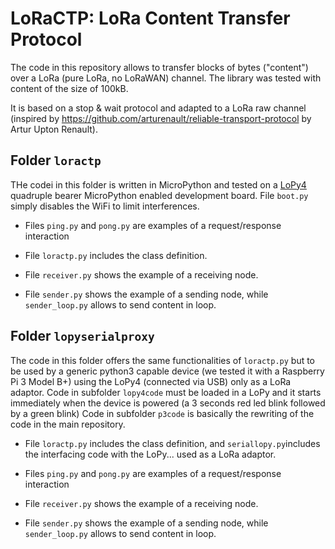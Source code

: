 # LoRaCTP: LoRa Content Transfer Protocol


The code in this repository allows to transfer blocks of bytes ("content") over a LoRa (pure LoRa, no LoRaWAN) channel. The library was tested with content of the size of 100kB.

It is based on a stop & wait protocol and adapted to a LoRa raw channel (inspired by https://github.com/arturenault/reliable-transport-protocol by Artur Upton Renault).


## Folder `loractp`

THe codei in this folder is written in MicroPython and tested on a [LoPy4](https://pycom.io/product/lopy4/) quadruple bearer MicroPython enabled development board. File `boot.py` simply disables the WiFi to limit interferences.

* Files `ping.py` and `pong.py` are examples of a request/response interaction

* File `loractp.py` includes the class definition.

* File `receiver.py` shows the example of a receiving node.

* File `sender.py` shows the example of a sending node, while  `sender_loop.py` allows to send content in loop.


## Folder `lopyserialproxy`

The code in this folder offers the same functionalities of `loractp.py`  but to be used by a generic python3 capable device (we tested it with a Raspberry Pi 3 Model B+) using the LoPy4 (connected via USB) only as a LoRa adaptor.
Code in subfolder `lopy4code` must be loaded in a LoPy and it starts immediately when the device is powered (a 3 seconds red led blink followed by a green blink)
Code in subfolder `p3code` is basically the rewriting of the code in the main repository. 

* File `loractp.py` includes the class definition, and `seriallopy.py`includes the interfacing code with the LoPy... used as a LoRa adaptor.

* Files `ping.py` and `pong.py` are examples of a request/response interaction



* File `receiver.py` shows the example of a receiving node.

* File `sender.py` shows the example of a sending node, while  `sender_loop.py` allows to send content in loop.

